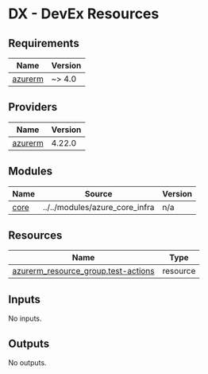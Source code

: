 # DX - DevEx Resources

<!-- markdownlint-disable -->
<!-- BEGIN_TF_DOCS -->
## Requirements

| Name | Version |
|------|---------|
| <a name="requirement_azurerm"></a> [azurerm](#requirement\_azurerm) | ~> 4.0 |

## Providers

| Name | Version |
|------|---------|
| <a name="provider_azurerm"></a> [azurerm](#provider\_azurerm) | 4.22.0 |

## Modules

| Name | Source | Version |
|------|--------|---------|
| <a name="module_core"></a> [core](#module\_core) | ../../modules/azure_core_infra | n/a |

## Resources

| Name | Type |
|------|------|
| [azurerm_resource_group.test-actions](https://registry.terraform.io/providers/hashicorp/azurerm/latest/docs/resources/resource_group) | resource |

## Inputs

No inputs.

## Outputs

No outputs.
<!-- END_TF_DOCS -->
